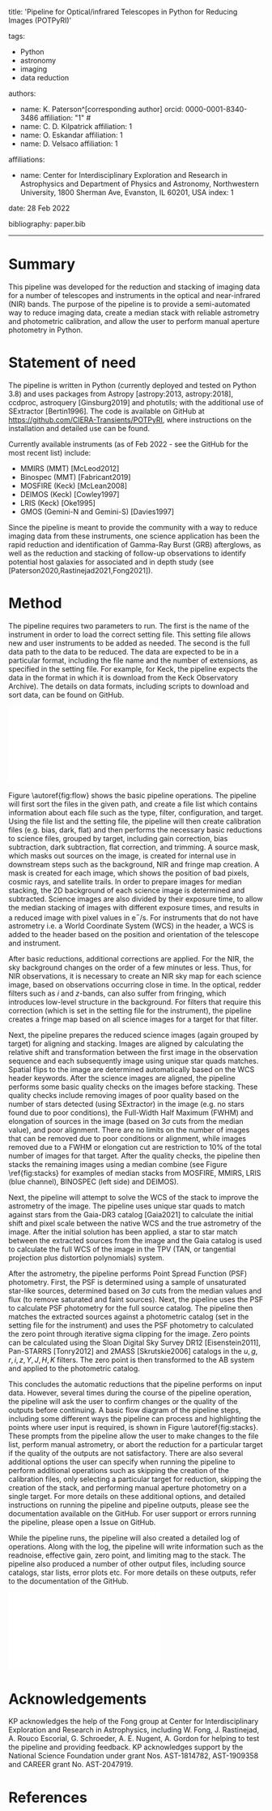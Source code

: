 title: 'Pipeline for Optical/infrared Telescopes in Python for Reducing Images (POTPyRI)'

tags:
  - Python
  - astronomy
  - imaging
  - data reduction

authors:
  - name: K. Paterson^[corresponding author]
    orcid: 0000-0001-8340-3486
    affiliation: "1" #
  - name: C. D. Kilpatrick
    affiliation: 1
  - name: O. Eskandar
    affiliation: 1
  - name: D. Velsaco
    affiliation: 1

affiliations:
 - name: Center for Interdisciplinary Exploration and Research in Astrophysics and Department of Physics and Astronomy, Northwestern University, 1800 Sherman Ave, Evanston, IL 60201, USA
   index: 1

date: 28 Feb 2022

bibliography: paper.bib

---

# Summary

This pipeline was developed for the reduction and stacking of imaging data for a number of telescopes and instruments in the optical and near-infrared (NIR) bands. The purpose of the pipeline is to provide a semi-automated way to reduce imaging data, create a median stack with reliable astrometry and photometric calibration, and allow the user to perform manual aperture photometry in Python.

# Statement of need

The pipeline is written in Python (currently deployed and tested on Python 3.8) and uses packages from Astropy [astropy:2013, astropy:2018], ccdproc, astroquery [Ginsburg2019] and photutils; with the additional use of SExtractor [Bertin1996]. The code is available on GitHub at https://github.com/CIERA-Transients/POTPyRI, where instructions on the installation and detailed use can be found.

Currently available instruments (as of Feb 2022 - see the GitHub for the most recent list) include:
 - MMIRS (MMT) [McLeod2012]
 - Binospec (MMT) [Fabricant2019]
 - MOSFIRE (Keck) [McLean2008]
 - DEIMOS (Keck) [Cowley1997]
 - LRIS (Keck) [Oke1995]
 - GMOS (Gemini-N and Gemini-S) [Davies1997]

Since the pipeline is meant to provide the community with a way to reduce imaging data from these instruments, one science application has been the rapid reduction and identification of Gamma-Ray Burst (GRB) afterglows, as well as the reduction and stacking of follow-up observations to identify potential host galaxies for associated and in depth study (see [Paterson2020,Rastinejad2021,Fong2021]).

# Method

The pipeline requires two parameters to run. The first is the name of the instrument in order to load the correct setting file. This setting file allows new and user instruments to be added as needed. The second is the full data path to the data to be reduced. The data are expected to be in a particular format, including the file name and the number of extensions, as specified in the setting file. For example, for Keck, the pipeline expects the data in the format in which it is download from the Keck Observatory Archive). The details on data formats, including scripts to download and sort data, can be found on GitHub. 

![Flow diagram of the steps taken by the pipeline. Points where user input is required is shown in green. A number of different options are shown depending on the additional optional parameters selected when running the pipeline.\label{fig:flow}](../images/Pipeline_flow_diagram.pdf)

Figure \autoref{fig:flow} shows the basic pipeline operations. The pipeline will first sort the files in the given path, and create a file list which contains information about each file such as the type, filter, configuration, and target. Using the file list and the setting file, the pipeline will then create calibration files (e.g. bias, dark, flat) and then performs the necessary basic reductions to science files, grouped by target, including gain correction, bias subtraction, dark subtraction, flat correction, and trimming. A source mask, which masks out sources on the image, is created for internal use in downstream steps such as the background, NIR and fringe map creation. A mask is created for each image, which shows the position of bad pixels, cosmic rays, and satellite trails. In order to prepare images for median stacking, the 2D background of each science image is determined and subtracted. Science images are also divided by their exposure time, to allow the median stacking of images with different exposure times, and results in a reduced image with pixel values in e$^{-}$/s. For instruments that do not have astrometry i.e. a World Coordinate System (WCS) in the header, a WCS is added to the header based on the position and orientation of the telescope and instrument.

After basic reductions, additional corrections are applied. For the NIR, the sky background changes on the order of a few minutes or less. Thus, for NIR observations, it is necessary to create an NIR sky map for each science image, based on observations occurring close in time. In the optical, redder filters such as $i$ and $z$-bands, can also suffer from fringing, which introduces low-level structure in the background. For filters that require this correction (which is set in the setting file for the instrument), the pipeline creates a fringe map based on all science images for a target for that filter.

Next, the pipeline prepares the reduced science images (again grouped by target) for aligning and stacking. Images are aligned by calculating the relative shift and transformation between the first image in the observation sequence and each subsequently image using unique star quads matches. Spatial flips to the image are determined automatically based on the WCS header keywords. After the science images are aligned, the pipeline performs some basic quality checks on the images before stacking. These quality checks include removing images of poor quality based on the number of stars detected (using SExtractor) in the image (e.g. no stars found due to poor conditions), the Full-Width Half Maximum (FWHM) and elongation of sources in the image (based on 3$\sigma$ cuts from the median value), and poor alignment. There are no limits on the number of images that can be removed due to poor conditions or alignment, while images removed due to a FWHM or elongation cut are restriction to 10\% of the total number of images for that target. After the quality checks, the pipeline then stacks the remaining images using a median combine (see Figure \ref{fig:stacks} for examples of median stacks from MOSFIRE, MMIRS, LRIS (blue channel), BINOSPEC (left side) and DEIMOS).

Next, the pipeline will attempt to solve the WCS of the stack to improve the astrometry of the image. The pipeline uses unique star quads to match against stars from the Gaia-DR3 catalog [Gaia2021] to calculate the initial shift and pixel scale between the native WCS and the true astrometry of the image. After the initial solution has been applied, a star to star match between the extracted sources from the image and the Gaia catalog is used to calculate the full WCS of the image in the TPV (TAN, or tangential projection plus distortion polynomials) system.

After the astrometry, the pipeline performs Point Spread Function (PSF) photometry. First, the PSF is determined using a sample of unsaturated star-like sources, determined based on 3$\sigma$ cuts from the median values and flux (to remove saturated and faint sources). Next, the pipeline uses the PSF to calculate PSF photometry for the full source catalog. The pipeline then matches the extracted sources against a photometric catalog (set in the setting file for the instrument) and uses the PSF photometry to calculated the zero point through iterative sigma clipping for the image. Zero points can be calculated using the Sloan Digital Sky Survey DR12 [Eisenstein2011], Pan-STARRS [Tonry2012] and 2MASS [Skrutskie2006] catalogs in the $u,g,r,i,z,Y,J,H,K$ filters. The zero point is then transformed to the AB system and applied to the photometric catalog.

This concludes the automatic reductions that the pipeline performs on input data. However, several times during the course of the pipeline operation, the pipeline will ask the user to confirm changes or the quality of the outputs before continuing. A basic flow diagram of the pipeline steps, including some different ways the pipeline can process and highlighting the points where user input is required, is shown in Figure \autoref{fig:stacks}. These prompts from the pipeline allow the user to make changes to the file list, perform manual astrometry, or abort the reduction for a particular target if the quality of the outputs are not satisfactory. There are also several additional options the user can specify when running the pipeline to perform additional operations such as skipping the creation of the calibration files, only selecting a particular target for reduction, skipping the creation of the stack, and performing manual aperture photometry on a single target. For more details on these additional options, and detailed instructions on running the pipeline and pipeline outputs, please see the documentation available on the GitHub. For user support or errors running the pipeline, please open a Issue on GitHub.

While the pipeline runs, the pipeline will also created a detailed log of operations. Along with the log, the pipeline will write information such as the readnoise, effective gain, zero point, and limiting mag to the stack. The pipeline also produced a number of other output files, including source catalogs, star lists, error plots etc. For more details on these outputs, refer to the documentation of the GitHub.

![Examples of stacks produced by the pipeline from MOSFIRE, MMIRS, LRIS (blue side), BINOSPEC (left side) and DEIMOS data. The position of Gaia DR3 stars are shown by the green circles.\label{fig:stacks}](../images/Stack_examples.pdf)

# Acknowledgements

KP acknowledges the help of the Fong group at Center for Interdisciplinary Exploration and Research in Astrophysics, including W. Fong, J. Rastinejad, A. Rouco Escorial, G. Schroeder, A. E. Nugent, A. Gordon for helping to test the pipeline and providing feedback. KP acknowledges support by the National Science Foundation under grant Nos. AST-1814782, AST-1909358 and CAREER grant No. AST-2047919.

# References


